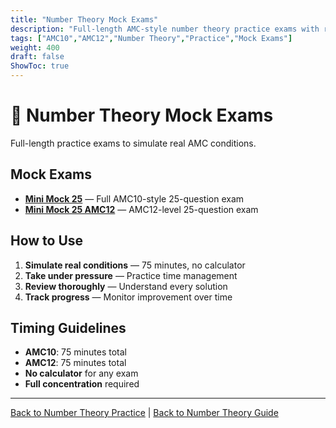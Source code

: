 ```yaml
---
title: "Number Theory Mock Exams"
description: "Full-length AMC-style number theory practice exams with realistic timing and difficulty."
tags: ["AMC10","AMC12","Number Theory","Practice","Mock Exams"]
weight: 400
draft: false
ShowToc: true
---
```


# 🔢 Number Theory Mock Exams

Full-length practice exams to simulate real AMC conditions.

## Mock Exams

- **[Mini Mock 25](mini-mock-25)** — Full AMC10-style 25-question exam
- **[Mini Mock 25 AMC12](mini-mock-25-amc12)** — AMC12-level 25-question exam

## How to Use

1. **Simulate real conditions** — 75 minutes, no calculator
2. **Take under pressure** — Practice time management
3. **Review thoroughly** — Understand every solution
4. **Track progress** — Monitor improvement over time

## Timing Guidelines

- **AMC10**: 75 minutes total
- **AMC12**: 75 minutes total
- **No calculator** for any exam
- **Full concentration** required

---

[Back to Number Theory Practice](../_index.md) | [Back to Number Theory Guide](../..)
